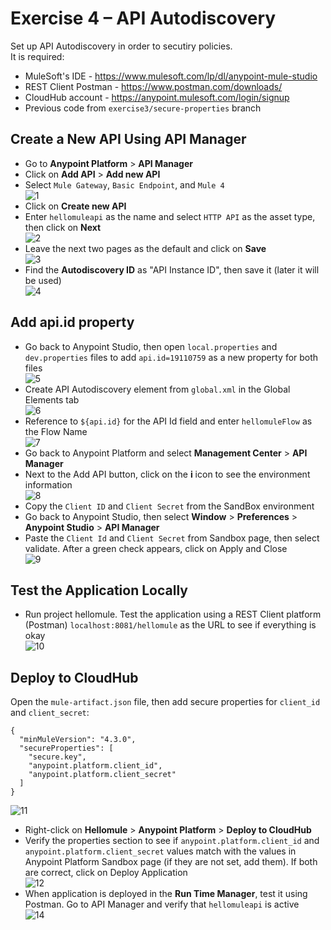# Exercise 4 – API Autodiscovery  
Set up API Autodiscovery in order to secutiry policies.  
It is required:  
* MuleSoft's IDE - https://www.mulesoft.com/lp/dl/anypoint-mule-studio
* REST Client Postman - https://www.postman.com/downloads/
* CloudHub account - https://anypoint.mulesoft.com/login/signup
* Previous code from `exercise3/secure-properties` branch

## Create a New API Using API Manager  
* Go to **Anypoint Platform** > **API Manager**  
* Click on **Add API** > **Add new API**  
* Select `Mule Gateway`, `Basic Endpoint`, and `Mule 4`  
![1](https://github.com/abraham-espinosa/mulesoft-trainee-exercise/assets/60346436/dd979b73-b705-467e-869b-a7b8b2ba394d)  
* Click on **Create new API**  
* Enter `hellomuleapi` as the name and select `HTTP API` as the asset type, then click on **Next**  
![2](https://github.com/abraham-espinosa/mulesoft-trainee-exercise/assets/60346436/a00e2132-db3b-4ecc-8a1a-2579c87c4d22)  
* Leave the next two pages as the default and click on **Save**  
![3](https://github.com/abraham-espinosa/mulesoft-trainee-exercise/assets/60346436/7901eedc-b0d0-4c29-8042-8d9688683d2a)  
* Find the **Autodiscovery ID** as "API Instance ID", then save it (later it will be used)  
![4](https://github.com/abraham-espinosa/mulesoft-trainee-exercise/assets/60346436/02ab4ea9-e527-4598-ae17-43a503a662cd)  

## Add api.id property 
* Go back to Anypoint Studio, then open `local.properties` and `dev.properties` files to add `api.id=19110759` as a new property for both files  
![5](https://github.com/abraham-espinosa/mulesoft-trainee-exercise/assets/60346436/59e2154f-650d-4b58-8cb3-8983a6b4730d)  
* Create API Autodiscovery element from `global.xml` in the Global Elements tab  
![6](https://github.com/abraham-espinosa/mulesoft-trainee-exercise/assets/60346436/0e0c2865-e2b2-4c56-b3d9-8b06177f6e5c)  
* Reference to `${api.id}` for the API Id field and enter `hellomuleFlow` as the Flow Name  
![7](https://github.com/abraham-espinosa/mulesoft-trainee-exercise/assets/60346436/24c11f07-180f-4de7-9e84-f72bcbdd1e8e)  
* Go back to Anypoint Platform and select **Management Center** > **API Manager**  
* Next to the Add API button, click on the **i** icon to see the environment information  
![8](https://github.com/abraham-espinosa/mulesoft-trainee-exercise/assets/60346436/00ae46b8-ccb3-47fd-878f-59bac16391a6)  
* Copy the `Client ID` and `Client Secret` from the SandBox environment  
* Go back to Anypoint Studio, then select **Window** > **Preferences** > **Anypoint Studio** > **API Manager**  
* Paste the `Client Id` and `Client Secret` from Sandbox page, then select validate. After a green check appears, click on Apply and Close  
![9](https://github.com/abraham-espinosa/mulesoft-trainee-exercise/assets/60346436/61f90871-b2e7-4b26-ae05-0c414d506b51)  

## Test the Application Locally
* Run project hellomule. Test the application using a REST Client platform (Postman) `localhost:8081/hellomule` as the URL to see if everything is okay  
![10](https://github.com/abraham-espinosa/mulesoft-trainee-exercise/assets/60346436/a5404411-773b-4e41-bffe-64c9a3623fbd)  

## Deploy to CloudHub
Open the `mule-artifact.json` file, then add secure properties for `client_id` and `client_secret`:  
```
{
  "minMuleVersion": "4.3.0",
  "secureProperties": [
  	"secure.key",
  	"anypoint.platform.client_id",
  	"anypoint.platform.client_secret"
  ]
}
```   
 ![11](https://github.com/abraham-espinosa/mulesoft-trainee-exercise/assets/60346436/9aa2b752-5049-4ed6-8385-87df8e6d9404)  

* Right-click on **Hellomule** > **Anypoint Platform** > **Deploy to CloudHub**  
* Verify the properties section to see if `anypoint.platform.client_id` and `anypoint.platform.client_secret` values match with the values in Anypoint Platform Sandbox page (if they are not set, add them). If both are correct, click on Deploy Application  
![12](https://github.com/abraham-espinosa/mulesoft-trainee-exercise/assets/60346436/969ab35f-0588-4321-8e4c-5f3933cc3e00)  
* When application is deployed in the **Run Time Manager**, test it using Postman. Go to API Manager and verify that `hellomuleapi` is active  
![14](https://github.com/abraham-espinosa/mulesoft-trainee-exercise/assets/60346436/4d40de17-a6b1-453a-9ed8-a05aae9572cf)  

